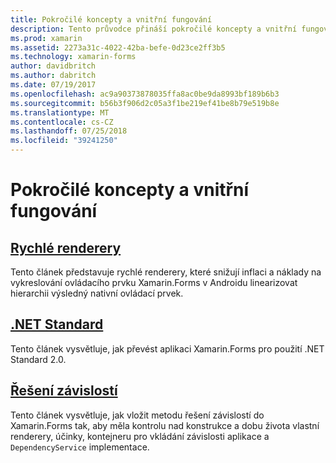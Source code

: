 ```yaml
---
title: Pokročilé koncepty a vnitřní fungování
description: Tento průvodce přináší pokročilé koncepty a vnitřní fungování pro Xamarin.Forms. Aktuálně obsahuje články o rychlé renderery a .NET Standard.
ms.prod: xamarin
ms.assetid: 2273a31c-4022-42ba-befe-0d23ce2ff3b5
ms.technology: xamarin-forms
author: davidbritch
ms.author: dabritch
ms.date: 07/19/2017
ms.openlocfilehash: ac9a90373878035ffa8ac0be9da8993bf189b6b3
ms.sourcegitcommit: b56b3f906d2c05a3f1be219ef41be8b79e519b8e
ms.translationtype: MT
ms.contentlocale: cs-CZ
ms.lasthandoff: 07/25/2018
ms.locfileid: "39241250"
---
```

# <a name="advanced-concepts--internals"></a>Pokročilé koncepty a vnitřní fungování

## <a name="fast-renderersfast-renderersmd"></a>[Rychlé renderery](fast-renderers.md)

Tento článek představuje rychlé renderery, které snižují inflaci a náklady na vykreslování ovládacího prvku Xamarin.Forms v Androidu linearizovat hierarchii výsledný nativní ovládací prvek.

## <a name="net-standardnet-standardmd"></a>[.NET Standard](net-standard.md)

Tento článek vysvětluje, jak převést aplikaci Xamarin.Forms pro použití .NET Standard 2.0.

## <a name="dependency-resolutiondependency-resolutionmd"></a>[Řešení závislostí](dependency-resolution.md)

Tento článek vysvětluje, jak vložit metodu řešení závislostí do Xamarin.Forms tak, aby měla kontrolu nad konstrukce a dobu života vlastní renderery, účinky, kontejneru pro vkládání závislosti aplikace a `DependencyService` implementace.
